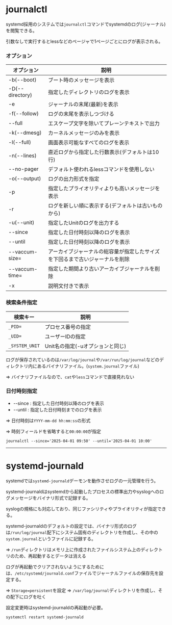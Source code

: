 # journalctl

systemd採用のシステムでは`journalctl`コマンドでsystemdのログ(ジャーナル)を閲覧できる。

引数なしで実行するとlessなどのページャで1ページごとにログが表示される。

### オプション

| オプション        | 説明                                                                         |
|-------------------|------------------------------------------------------------------------------|
| -b(--boot)        | ブート時のメッセージを表示                                                   |
| -D(--directory)   | 指定したディレクトリのログを表示                                             |
| -e                | ジャーナルの末尾(最新)を表示                                                 |
| -f(--follow)      | ログの末尾を表示しつづける                                                   |
| --full            | エスケープ文字を除いてプレーンテキストで出力                                 |
| -k(--dmesg)       | カーネルメッセージのみを表示                                                 |
| -l(--full)        | 画面表示可能なすべてのログを表示                                             |
| -n(--lines)       | 直近ログから指定した行数表示(デフォルトは10行)                               |
| --no-pager        | デフォルト使われるlessコマンドを使用しない                                   |
| -o(--output)      | ログの出力形式を指定                                                         |
| -p                | 指定したプライオリティよりも高いメッセージを表示                             |
| -r                | ログを新しい順に表示する(デフォルトは古いものから)                           |
| -u(--unit)        | 指定したUnitのログを出力する                                                 |
| --since           | 指定した日付時刻以降のログを表示                                             |
| --until           | 指定した日付時刻以降のログを表示                                             |
| --vaccum-size=    | アーカイブジャーナルの総容量が指定したサイズを下回るまで古いジャーナルを削除 |
| --vaccum-time=    | 指定した期間より古いアーカイブジャーナルを削除                               |
| -x                | 説明文付きで表示                                                             |

### 検索条件指定

| 検索キー       | 説明                             |
|----------------|----------------------------------|
| `_PID=`        | プロセス番号の指定               |
| `_UID=`        | ユーザーIDの指定                 |
| `_SYSTEM_UNIT` | Unit名の指定(-uオプションと同じ) |

ログが保存されているのは`/var/log/journal`や`/var/run/log/journal`などのディレクトリ内にあるバイナリファイル。(`system.journal`ファイル)

=> バイナリファイルなので、`cat`や`less`コマンドで直接見れない

### 日付時刻指定

- --since : 指定した日付時刻以降のログを表示
- --until : 指定した日付時刻までのログを表示

=> 日付時刻は`YYYY-mm-dd hh:mm:ss`の形式

=> 時刻フィールドを省略すると`00:00:00`が指定

```
journalctl --since='2025-04-01 09:50' --until='2025-04-01 10:00'
```

---

# systemd-journald

systemdでは`systemd-journald`デーモンを動作させログの一元管理を行う。

systemd-journaldはsystemdから起動したプロセスの標準出力やsyslogへのログメッセージをバイナリ形式で記録する。

syslogの規格にも対応しており、同じファシリティやプライオリティが指定できる。

systemd-journaldのデフォルトの設定では、バイナリ形式のログは`/run/log/journal`配下にシステム固有のディレクトリを作成し、その中の`system.journal`というファイルに記録する。

=> `/run`ディレクトリはメモリ上に作成されたファイルシステム上のディレクトリのため、再起動するとデータは消える

ログが再起動でクリアされないようにするためには、`/etc/systemd/journald.conf`ファイルでジャーナルファイルの保存先を設定する。

=> `Storage=persistent`を設定 => `/var/log/journal`ディレクトリを作成し、その配下にログを吐く

設定変更時はsystemd-journaldの再起動が必要。

```
systemctl restart systemd-journald
```

